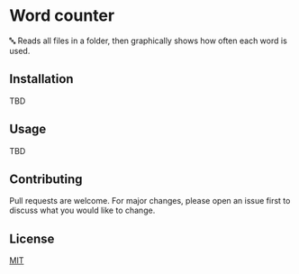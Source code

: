 # Word counter
🔤 Reads all files in a folder, then graphically shows how often each word is used.

## Installation
TBD

## Usage
TBD

## Contributing
Pull requests are welcome. For major changes, please open an issue first to discuss what you would like to change.

## License
[MIT](LICENSE.md)
